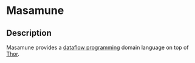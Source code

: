 Masamune
========

Description
------------
Masamune provides a [dataflow programming](http://en.wikipedia.org/wiki/Dataflow_programming) domain language on top of [Thor](http://whatisthor.com/).
